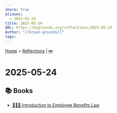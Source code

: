 ```yaml
---
share: true
aliases:
  - 2025-05-24
title: 2025-05-24
URL: https://bagrounds.org/reflections/2025-05-24
Author: "[[bryan-grounds]]"
tags: 
---
```

[Home](../index.md) > [Reflections](./index.md) | [⏮️](./2025-05-23.md)  
# 2025-05-24  
## 📚 Books  
- [👨‍💼➕ Introduction to Employee Benefits Law](../books/introduction-to-employee-benefits-law.md)